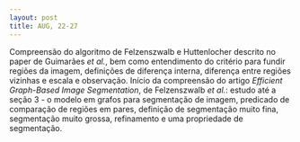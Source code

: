 ```yaml
---
layout: post
title: AUG, 22-27
---
```


Compreensão do algoritmo de Felzenszwalb e Huttenlocher descrito no paper de Guimarães *et al.*, bem como entendimento do critério para fundir regiões da imagem, definições de diferença interna, diferença entre regiões vizinhas e escala e observação. Início da compreensão do artigo *Efficient Graph-Based Image Segmentation*, de Felzenszwalb *et al.*: estudo até a seção 3 - o modelo em grafos para segmentação de imagem, predicado de comparação de regiões em pares, definição de segmentação muito fina, segmentação muito grossa, refinamento e uma propriedade de segmentação.
